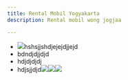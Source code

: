 ```yaml
---
title: Rental Mobil Yogyakarta
description: Rental mobil wong jogjaa

---
```

* ![](/assets/img/logo20171218095042.png)hshsjjshdjejejdjjejd
* bdndjdjjdjd
* hdjdjdjdj
* hdjsjjdjd![](/assets/img/logo.png)![](/assets/img/logo.png)![](/assets/img/logo.png)